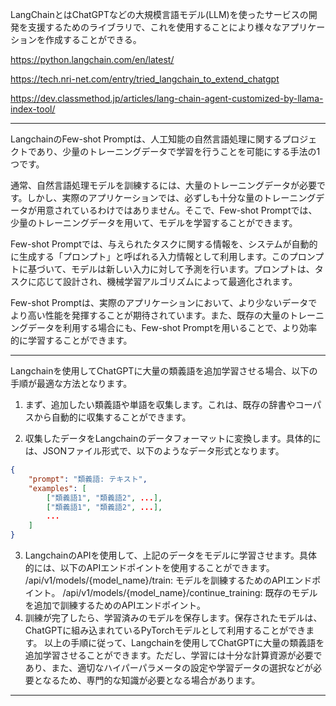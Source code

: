 
LangChainとはChatGPTなどの大規模言語モデル(LLM)を使ったサービスの開発を支援するためのライブラリで、これを使用することにより様々なアプリケーションを作成することができる。

https://python.langchain.com/en/latest/

https://tech.nri-net.com/entry/tried_langchain_to_extend_chatgpt

https://dev.classmethod.jp/articles/lang-chain-agent-customized-by-llama-index-tool/

-----

LangchainのFew-shot Promptは、人工知能の自然言語処理に関するプロジェクトであり、少量のトレーニングデータで学習を行うことを可能にする手法の1つです。

通常、自然言語処理モデルを訓練するには、大量のトレーニングデータが必要です。しかし、実際のアプリケーションでは、必ずしも十分な量のトレーニングデータが用意されているわけではありません。そこで、Few-shot Promptでは、少量のトレーニングデータを用いて、モデルを学習することができます。

Few-shot Promptでは、与えられたタスクに関する情報を、システムが自動的に生成する「プロンプト」と呼ばれる入力情報として利用します。このプロンプトに基づいて、モデルは新しい入力に対して予測を行います。プロンプトは、タスクに応じて設計され、機械学習アルゴリズムによって最適化されます。

Few-shot Promptは、実際のアプリケーションにおいて、より少ないデータでより高い性能を発揮することが期待されています。また、既存の大量のトレーニングデータを利用する場合にも、Few-shot Promptを用いることで、より効率的に学習することができます。

----

Langchainを使用してChatGPTに大量の類義語を追加学習させる場合、以下の手順が最適な方法となります。

1. まず、追加したい類義語や単語を収集します。これは、既存の辞書やコーパスから自動的に収集することができます。

2. 収集したデータをLangchainのデータフォーマットに変換します。具体的には、JSONファイル形式で、以下のようなデータ形式となります。

```json
{
    "prompt": "類義語: テキスト",
    "examples": [
        ["類義語1", "類義語2", ...],
        ["類義語1", "類義語2", ...],
        ...
    ]
}
```
3. LangchainのAPIを使用して、上記のデータをモデルに学習させます。具体的には、以下のAPIエンドポイントを使用することができます。
/api/v1/models/{model_name}/train: モデルを訓練するためのAPIエンドポイント。
/api/v1/models/{model_name}/continue_training: 既存のモデルを追加で訓練するためのAPIエンドポイント。
4. 訓練が完了したら、学習済みのモデルを保存します。保存されたモデルは、ChatGPTに組み込まれているPyTorchモデルとして利用することができます。
以上の手順に従って、Langchainを使用してChatGPTに大量の類義語を追加学習させることができます。ただし、学習には十分な計算資源が必要であり、また、適切なハイパーパラメータの設定や学習データの選択などが必要となるため、専門的な知識が必要となる場合があります。

----

